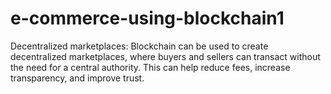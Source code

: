 # e-commerce-using-blockchain1
Decentralized marketplaces: Blockchain can be used to create decentralized marketplaces, where buyers and sellers can transact without the need for a central authority. This can help reduce fees, increase transparency, and improve trust.
